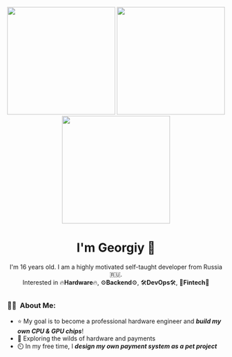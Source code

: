   <p align="center">
  <img src="https://github.com/gbazuev/gbazuev/assets/121724080/f80a2284-a7bc-40ef-9bc7-e7cca696156b" "width="150" height="250"/>
  <img src="https://media.tenor.com/R6gv3N69soAAAAAi/duck-spin-no-background.gif" width="250"/>
  <img src="https://github.com/gbazuev/gbazuev/assets/121724080/f80a2284-a7bc-40ef-9bc7-e7cca696156b" "width="150" height="250"/>
  </p>
  
<p align="center">
  <h1 align="center">I'm Georgiy 🤗</h1>
  <p align="center">I'm 16 years old. I am a highly motivated self-taught developer from Russia 🇷🇺.</br>
  Interested in 🔥<b>Hardware</b>🔥, ⚙️<b>Backend</b>⚙️, 🛠️<b>DevOps</b>🛠️, 💸<b>Fintech</b>💸</p>
</p>

##

### 👨‍💻 &nbsp;About Me:
* ⭐ My goal is to become a professional hardware engineer and ***build my own CPU & GPU chips***!
* 🌱 Exploring the wilds of hardware and payments
* ⏲️ In my free time, I ***design my own payment system as a pet project***
